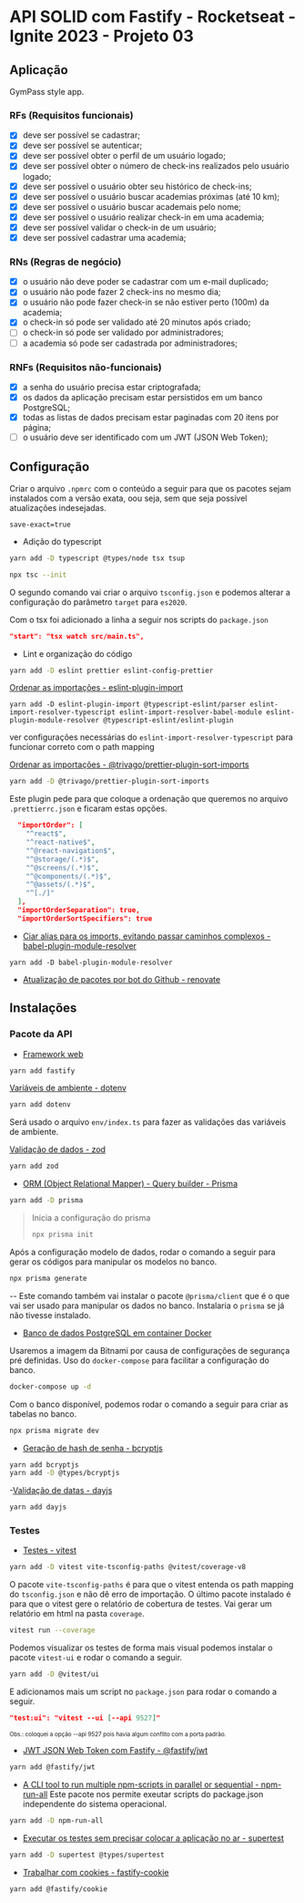 # API SOLID com Fastify - Rocketseat - Ignite 2023 - Projeto 03

## Aplicação

GymPass style app.

### RFs (Requisitos funcionais)

- [x] deve ser possível se cadastrar;
- [x] deve ser possível se autenticar;
- [x] deve ser possível obter o perfil de um usuário logado;
- [x] deve ser possível obter o número de check-ins realizados pelo usuário logado;
- [x] deve ser possível o usuário obter seu histórico de check-ins;
- [x] deve ser possível o usuário buscar academias próximas (até 10 km);
- [x] deve ser possível o usuário buscar academais pelo nome;
- [x] deve ser possível o usuário realizar check-in em uma academia;
- [x] deve ser possível validar o check-in de um usuário;
- [x] deve ser possível cadastrar uma academia;

### RNs (Regras de negócio)

- [x] o usuário não deve poder se cadastrar com um e-mail duplicado;
- [x] o usuário não pode fazer 2 check-ins no mesmo dia;
- [x] o usuário não pode fazer check-in se não estiver perto (100m) da academia;
- [x] o check-in só pode ser validado até 20 minutos após criado;
- [ ] o check-in só pode ser validado por administradores;
- [ ] a academia só pode ser cadastrada por administradores;

### RNFs (Requisitos não-funcionais)

- [x] a senha do usuário precisa estar criptografada;
- [x] os dados da aplicação precisam estar persistidos em um banco PostgreSQL;
- [x] todas as listas de dados precisam estar paginadas com 20 itens por página;
- [ ] o usuário deve ser identificado com um JWT (JSON Web Token);

## Configuração

Criar o arquivo `.npmrc` com o conteúdo a seguir para que os pacotes sejam instalados com a versão exata, oou seja, sem que seja possível atualizações indesejadas.

```
save-exact=true
```

- Adição do typescript

```bash
yarn add -D typescript @types/node tsx tsup

npx tsc --init
```

O segundo comando vai criar o arquivo `tsconfig.json` e podemos alterar a configuração do parâmetro `target` para `es2020`.

Com o tsx foi adicionado a linha a seguir nos scripts do `package.json`

```json
"start": "tsx watch src/main.ts",
```



- Lint e organização do código

```bash
yarn add -D eslint prettier eslint-config-prettier
```

[Ordenar as importações - eslint-plugin-import](https://github.com/import-js/eslint-plugin-import/)

```
yarn add -D eslint-plugin-import @typescript-eslint/parser eslint-import-resolver-typescript eslint-import-resolver-babel-module eslint-plugin-module-resolver @typescript-eslint/eslint-plugin
```

ver configurações necessárias do `eslint-import-resolver-typescript` para funcionar correto com o path mapping

[Ordenar as importações - @trivago/prettier-plugin-sort-imports](https://github.com/trivago/prettier-plugin-sort-imports#readme)

```bash
yarn add -D @trivago/prettier-plugin-sort-imports
```

Este plugin pede para que coloque a ordenação que queremos no arquivo `.prettierrc.json` e ficaram estas opções.

```json
  "importOrder": [
    "^react$",
    "^react-native$",
    "^@react-navigation$",
    "^@storage/(.*)$",
    "^@screens/(.*)$",
    "^@components/(.*)$",
    "^@assets/(.*)$",
    "^[./]"
  ],
  "importOrderSeparation": true,
  "importOrderSortSpecifiers": true
```

- [Ciar alias para os imports, evitando passar caminhos complexos - babel-plugin-module-resolver](https://github.com/tleunen/babel-plugin-module-resolver)
```
yarn add -D babel-plugin-module-resolver
```



- [Atualização de pacotes por bot do Github - renovate](https://docs.renovatebot.com/)

## Instalações

### Pacote da API

- [Framework web](https://fastify.dev/docs/latest/Guides/Getting-Started)

```bash
yarn add fastify
```

[Variáveis de ambiente - dotenv](https://www.npmjs.com/package/dotenv)

```bash
yarn add dotenv
```

Será usado o arquivo `env/index.ts` para fazer as validações das variáveis de ambiente.

[Validação de dados - zod](https://www.npmjs.com/package/zod)

```bash
yarn add zod
```



- [ORM (Object Relational Mapper) - Query builder - Prisma](https://www.prisma.io/docs/getting-started/quickstart)

```bash
yarn add -D prisma
```

>Inicia a configuração do prisma
>
>```bash
>npx prisma init
>```

Após a configuração modelo de dados, rodar o comando a seguir para gerar os códigos para manipular os modelos no banco.

```bash
npx prisma generate
```
-- Este comando também vai instalar o pacote `@prisma/client` que é o que vai ser usado para manipular os dados no banco.
Instalaria o `prisma` se já não tivesse instalado.


- [Banco de dados PostgreSQL em container Docker](https://hub.docker.com/r/bitnami/postgresql)

Usaremos a imagem da Bitnami por causa de configurações de segurança pré definidas.
Uso do `docker-compose` para facilitar a configuração do banco.

```bash
docker-compose up -d
```

Com o banco disponível, podemos rodar o comando a seguir para criar as tabelas no banco.

```bash
npx prisma migrate dev
```


- [Geração de hash de senha - bcryptjs](https://www.npmjs.com/package/bcryptjs)
```bash
yarn add bcryptjs
yarn add -D @types/bcryptjs
```


-[Validação de datas - dayjs](https://day.js.org/docs/en/installation/installation)

```bash
yarn add dayjs
```

### Testes

- [Testes - vitest](https://github.com/vitest-dev/vitest)

```bash
yarn add -D vitest vite-tsconfig-paths @vitest/coverage-v8
```

O pacote `vite-tsconfig-paths` é para que o vitest entenda os path mapping do `tsconfig.json` e não dê erro de importação.
O último pacote instalado é para que o vitest gere o relatório de cobertura de testes. Vai gerar um relatório em html na pasta `coverage`.
```bash
vitest run --coverage
```

Podemos visualizar os testes de forma mais visual podemos instalar o pacote `vitest-ui` e rodar o comando a seguir.

```bash
yarn add -D @vitest/ui
```

E adicionamos mais um script no `package.json` para rodar o comando a seguir.

```json
"test:ui": "vitest --ui [--api 9527]"
```

<p style="font-size: 10px">Obs.: coloquei a opção --api 9527 pois havia algum conflito com a porta padrão.</p>



- [JWT JSON Web Token com Fastify - @fastify/jwt](https://github.com/fastify/fastify-jwt)

```bash
yarn add @fastify/jwt
```



- [A CLI tool to run multiple npm-scripts in parallel or sequential - npm-run-all](https://github.com/mysticatea/npm-run-all)
Este pacote nos permite exeutar scripts do package.json independente do sistema operacional.

```bash
yarn add -D npm-run-all
```



- [Executar os testes sem precisar colocar a aplicação no ar - supertest](https://www.npmjs.com/package/supertest)

```bash
yarn add -D supertest @types/supertest
```



- [Trabalhar com cookies - fastify-cookie](https://github.com/fastify/fastify-cookie)

```bash
yarn add @fastify/cookie
```
